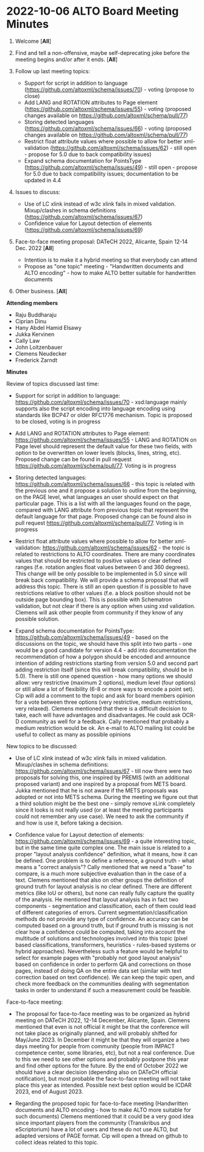 # 2022-10-06 ALTO Board Meeting Minutes
1. Welcome [**All**]
2. Find and tell a non-offensive, maybe self-deprecating joke before the meeting begins and/or after it ends. [**All**]
3. Follow up last meeting topics:
    * Support for script in addition to language (https://github.com/altoxml/schema/issues/70) - voting (propose to close)
    * Add LANG and ROTATION attributes to Page element (https://github.com/altoxml/schema/issues/55) - voting (proposed changes available on https://github.com/altoxml/schema/pull/77)
    * Storing detected languages (https://github.com/altoxml/schema/issues/66) - voting (proposed changes available on https://github.com/altoxml/schema/pull/77)
    * Restrict float attribute values where possible to allow for better xml-validation (https://github.com/altoxml/schema/issues/62) - still open - propose for 5.0 due to back compatibility issues)
    * Expand schema documentation for PointsType (https://github.com/altoxml/schema/issues/49) - still open - propose for 5.0 due to back compatibility issues; documentation to be updated in 4.4

4. Issues to discuss:
    * Use of LC xlink instead of w3c xlink fails in mixed validation. Mixup/clashes in schema definitions (https://github.com/altoxml/schema/issues/67)
    * Confidence value for Layout detection of elements (https://github.com/altoxml/schema/issues/69)
	
5. Face-to-face meeting proposal: DATeCH 2022, Alicante, Spain 12-14 Dec. 2022 [**All**]

	* Intention is to make it a hybrid meeting so that everybody can attend
	* Propose as "one topic" meeting - "Handwritten documents and ALTO encoding" - how to make ALTO better suitable for handwritten documents 

6. Other business. [**All**]

**Attending members**

* Raju Buddharaju 
* Ciprian Dinu 
* Hany Abdel Hamid Elsawy
* Jukka Kervinen
* Cally Law
* John Loitzenbauer
* Clemens Neudecker
* Frederick Zarndt

 **Minutes**
 
Review of topics discussed last time:

* Support for script in addition to language: https://github.com/altoxml/schema/issues/70 - xsd:language mainly supports also the script encoding into language encoding using standards like BCP47 or older RFC1776 mechanism. Topic is proposed to be closed, voting is in progress

* Add LANG and ROTATION attributes to Page element: https://github.com/altoxml/schema/issues/55 - LANG and ROTATION on Page level should represent the default value for these two fields, with option to be overwritten on lower levels (blocks, lines, string, etc). Proposed change can be found in pull request https://github.com/altoxml/schema/pull/77. Voting is in progress

* Storing detected languages: https://github.com/altoxml/schema/issues/66 - this topic is related with the previous one and it propose a solution to outline from the beginning, on the PAGE level, what languages an user should expect on that particular page. This is a list with all the languages found on the page, compared with LANG attribute from previous topic that represent the default language for that page. Proposed change can be found also in pull request https://github.com/altoxml/schema/pull/77. Voting is in progress

* Restrict float attribute values where possible to allow for better xml-validation: https://github.com/altoxml/schema/issues/62 - the topic is related to restrictions to ALTO coordinates. There are many coordinates values that should be restricted to positive values or clear defined ranges (f.e. rotation angles float values between 0 and 360 degrees). This change will be only possible to be implemented in 5.0 since will break back compatibility. We will provide a schema proposal that will address this topic. There is still an open question if is possible to have restrictions relative to other values (f.e. a block position should not be outside page bounding box). This is possible with Schematron validation, but not clear if there is any option when using xsd validation. Clemens will ask other people from community if they know of any possible solution.

* Expand schema documentation for PointsType: https://github.com/altoxml/schema/issues/49 - based on the discussions on the topic, we should have this split into two parts - one would be a good candidate for version 4.4 - add into documentation the recommendation of how a polygon should be encoded and announce intention of adding restrictions starting from version 5.0 and second part adding restriction itself (since this will break compatibility, should be in 5.0). There is still one opened question - how many options we should allow: very restrictive (maximum 2 options), medium level (four options) or still allow a lot of flexibility (6-8 or more ways to encode a point set). Cip will add a comment to the topic and ask for board members opinion for a vote between three options (very restrictive, medium restrictions, very relaxed). Clemens mentioned that there is a difficult decision to take, each will have advantages and disadvantages. He could ask OCR-D community as well for a feedback. Cally mentioned that probably a medium restriction would be ok. An e-mail to ALTO mailing list could be useful to collect as many as possible opinions

New topics to be discussed:

* Use of LC xlink instead of w3c xlink fails in mixed validation. Mixup/clashes in schema definitions: https://github.com/altoxml/schema/issues/67 - till now there were two proposals for solving this, one inspired by PREMIS (with an additional proposed variant) and one inspired by a proposal from METS board. Jukka mentioned that he is not aware if the METS proposals was adopted or not into METS schema. During the meeting we figure out that a third solution might be the best one - simply remove xLink completely since it looks is not really used (or at least the meeting participants could not remember any use case). We need to ask the community if and how is use it, before taking a decision. 

* Confidence value for Layout detection of elements: https://github.com/altoxml/schema/issues/69 - a quite interesting topic, but in the same time quite complex one. The main issue is related to a proper "layout analysis confidence" definition, what it means, how it can be defined. One problem is to define a reference, a ground truth - what means a "correct analysis"? Cally mentioned that we need a "base" to compare, is a much more subjective evaluation than in the case of a text. Clemens mentioned that also on other groups the definition of ground truth for layout analysis is no clear defined. There are different metrics (like IoU or others), but none can really fully capture the quality of the analysis. He mentioned that layout analysis has in fact two components - segmentation and classification, each of them could lead of different categories of errors. Current segmentation/classification methods do not provide any type of confidence. An accuracy can be computed based on a ground truth, but if ground truth is missing is not clear how a confidence could be computed, taking into account the multitude of solutions and technologies involved into this topic (pixel based classifications, transformers, heuristics - rules-based systems or hybrid approaches). Nevertheless such a feature would be helpful to select for example pages with "probably not good layout analysis" based on confidence in order to perform QA and corrections on those pages, instead of doing QA on the entire data set (similar with text correction based on text confidence). We can keep the topic open, and check more feedback on the communities dealing with segmentation tasks in order to understand if such a measurement could be feasible.

Face-to-face meeting:

* The proposal for face-to-face meeting was to be organized as hybrid meeting on DATeCH 2022, 12-14 December, Alicante, Spain. Clemens mentioned that even is not official it might be that the conference will not take place as originally planned, and will probably shifted for May/June 2023. In December it might be that they will organize a two days meeting for people from community (people from IMPACT competence center, some libraries, etc), but not a real conference. Due to this we need to see other options and probably postpone this year and find other options for the future. By the end of October 2022 we should have a clear decision (depending also on DATeCH official notification), but most probable the face-to-face meeting will not take place this year as intended. Possible next best option would be ICDAR 2023, end of August 2023.

* Regarding the proposed topic for face-to-face meeting (Handwritten documents and ALTO encoding - how to make ALTO more suitable for such documents) Clemens mentioned that it could be a very good idea since important players from the community (Transkribus and eScriptorium) have a lot of users and these do not use ALTO, but adapted versions of PAGE format. Cip will open a thread on github to collect ideas related to this topic.
